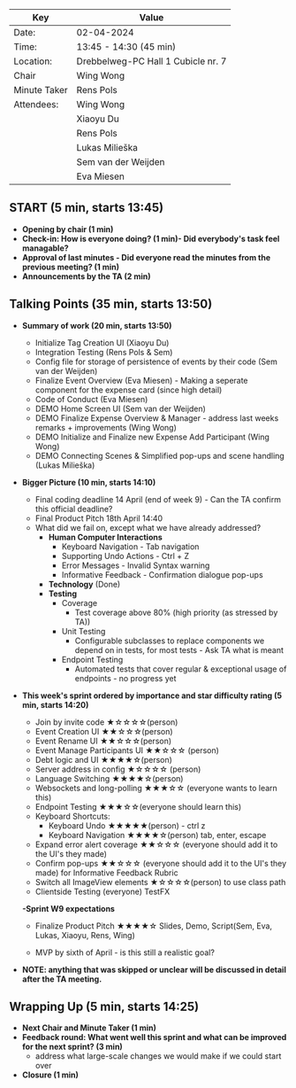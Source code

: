 | Key          | Value                              |
| ------------ | ---------------------------------- |
| Date:        | 02-04-2024                         |
| Time:        | 13:45 - 14:30 (45 min)             |
| Location:    | Drebbelweg-PC Hall 1 Cubicle nr. 7 |
| Chair        | Wing Wong                          |
| Minute Taker | Rens Pols                          |
| Attendees:   | Wing Wong                          |
|              | Xiaoyu Du                          |
|              | Rens Pols                          |
|              | Lukas Milieška                     |
|              | Sem van der Weijden                |
|              | Eva Miesen                         |

## START (5 min, starts 13:45)

- **Opening by chair (1 min)**
- **Check-in: How is everyone doing? (1 min)- Did everybody's task feel managable?**
- **Approval of last minutes - Did everyone read the minutes from the previous meeting? (1 min)**
- **Announcements by the TA (2 min)**

## Talking Points (35 min, starts 13:50)

- **Summary of work (20 min, starts 13:50)**
  - Initialize Tag Creation UI (Xiaoyu Du)
  - Integration Testing (Rens Pols & Sem)
  - Config file for storage of persistence of events by their code (Sem van der Weijden) 
  - Finalize Event Overview (Eva Miesen) - Making a seperate component for the expense card (since high detail)
  - Code of Conduct (Eva Miesen)
  - DEMO Home Screen UI (Sem van der Weijden)
  - DEMO Finalize Expense Overview & Manager - address last weeks remarks + improvements (Wing Wong)
  - DEMO Initialize and Finalize new Expense Add Participant (Wing Wong)
  - DEMO Connecting Scenes & Simplified pop-ups and scene handling (Lukas Milieška)

- **Bigger Picture (10 min, starts 14:10)**
  - Final coding deadline 14 April (end of week 9) - Can the TA confirm this official deadline?
  - Final Product Pitch 18th April 14:40
  - What did we fail on, except what we have already addressed?
    - **Human Computer Interactions**
      - Keyboard Navigation - Tab navigation
      - Supporting Undo Actions - Ctrl + Z
      - Error Messages - Invalid Syntax warning
      - Informative Feedback - Confirmation dialogue pop-ups
    - **Technology** (Done)
    - **Testing**
      - Coverage
        - Test coverage above 80% (high priority (as stressed by TA))
      - Unit Testing
        - Configurable subclasses to replace components we depend on in tests, for most tests - Ask TA what is meant
      - Endpoint Testing
        - Automated tests that cover regular & exceptional usage of endpoints - no progress yet
- **This week's sprint ordered by importance and star difficulty rating (5 min, starts 14:20)**

  - Join by invite code ★☆☆☆☆(person)
  - Event Creation UI ★★☆☆☆(person)
  - Event Rename UI ★★☆☆☆(person)
  - Event Manage Participants UI ★★☆☆☆ (person)
  - Debt logic and UI ★★★★☆(person)
  - Server address in config ★☆☆☆☆ (person)
  - Language Switching ★★★★☆(person)
  - Websockets and long-polling ★★★☆☆ (everyone wants to  learn this)
  - Endpoint Testing ★★★☆☆(everyone should learn this)
  - Keyboard Shortcuts:
    - Keyboard Undo ★★★★★(person) - ctrl z
    - Keyboard Navigation ★★★★☆(person) tab, enter, escape
  - Expand error alert coverage ★★☆☆☆ (everyone should add it to the UI's they made)
  - Confirm pop-ups ★★☆☆☆ (everyone should add it to the UI's they made) for Informative Feedback Rubric
  - Switch all ImageView elements ★☆☆☆☆(person) to use class path
  - Clientside Testing (everyone) TestFX

  **-Sprint W9 expectations**

  - Finalize Product Pitch ★★★★☆ Slides, Demo, Script(Sem, Eva, Lukas, Xiaoyu, Rens, Wing)

  - MVP by sixth of April - is this still a realistic goal?

- **NOTE: anything that was skipped or unclear will be discussed in detail after the TA meeting.**

## Wrapping Up (5 min, starts 14:25)

- **Next Chair and Minute Taker (1 min)**
- **Feedback round: What went well this sprint and what can be improved for the next sprint? (3 min)**
  - address what large-scale changes we would make if we could start over
- **Closure (1 min)**
